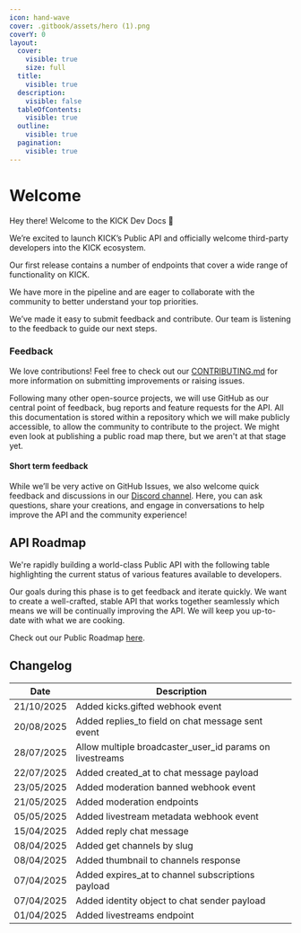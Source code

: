 ```yaml
---
icon: hand-wave
cover: .gitbook/assets/hero (1).png
coverY: 0
layout:
  cover:
    visible: true
    size: full
  title:
    visible: true
  description:
    visible: false
  tableOfContents:
    visible: true
  outline:
    visible: true
  pagination:
    visible: true
---
```


# Welcome

Hey there! Welcome to the KICK Dev Docs 👋

We’re excited to launch KICK’s Public API and officially welcome third-party developers into the KICK ecosystem.

Our first release contains a number of endpoints that cover a wide range of functionality on KICK.

We have more in the pipeline and are eager to collaborate with the community to better understand your top priorities.

We’ve made it easy to submit feedback and contribute. Our team is listening to the feedback to guide our next steps.

### Feedback

We love contributions! Feel free to check out our [CONTRIBUTING.md](CONTRIBUTING.md) for more information on submitting improvements or raising issues.

Following many other open-source projects, we will use GitHub as our central point of feedback, bug reports and feature requests for the API. All this documentation is stored within a repository which we will make publicly accessible, to allow the community to contribute to the project. We might even look at publishing a public road map there, but we aren't at that stage yet.

#### Short term feedback

While we’ll be very active on GitHub Issues, we also welcome quick feedback and discussions in our [Discord channel](https://discord.gg/SvyWXP5aWb). Here, you can ask questions, share your creations, and engage in conversations to help improve the API and the community experience!

## API Roadmap

We're rapidly building a world-class Public API with the following table highlighting the current status of various features available to developers.

Our goals during this phase is to get feedback and iterate quickly. We want to create a well-crafted, stable API that works together seamlessly which means we will be continually improving the API. We will keep you up-to-date with what we are cooking.

Check out our Public Roadmap [here](https://github.com/orgs/KickEngineering/projects/3).

## Changelog

| Date       | Description                                              |
|------------|----------------------------------------------------------|
| 21/10/2025 | Added kicks.gifted webhook event                         |
| 20/08/2025 | Added replies_to field on chat message sent event        |
| 28/07/2025 | Allow multiple broadcaster_user_id params on livestreams |
| 22/07/2025 | Added created_at to chat message payload                 |
| 23/05/2025 | Added moderation banned webhook event                    |
| 21/05/2025 | Added moderation endpoints                               |
| 05/05/2025 | Added livestream metadata webhook event                  |
| 15/04/2025 | Added reply chat message                                 |
| 08/04/2025 | Added get channels by slug                               |
| 08/04/2025 | Added thumbnail to channels response                     |
| 07/04/2025 | Added expires_at to channel subscriptions payload        |
| 07/04/2025 | Added identity object to chat sender payload             |
| 01/04/2025 | Added livestreams endpoint                               |
